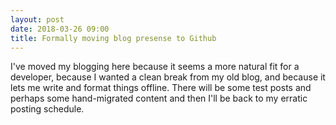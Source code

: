 ```yaml
---
layout: post
date: 2018-03-26 09:00
title: Formally moving blog presense to Github
---
```


I've moved my blogging here because it seems a more natural fit for a developer, because I wanted a clean break from my old blog, and because it lets me write and format things offline. There will be some test posts and perhaps some hand-migrated content and then I'll be back to my erratic posting schedule.